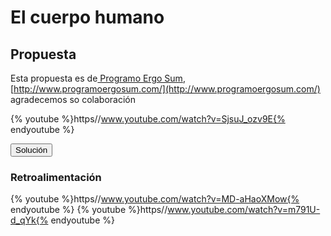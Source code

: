 
# El cuerpo humano

## Propuesta

Esta propuesta es de[ Programo Ergo Sum](http://www.programoergosum.com/), [http://www.programoergosum.com/](http://www.programoergosum.com/) agradecemos so colaboración

{% youtube %}https//www.youtube.com/watch?v=SjsuJ_ozv9E{% endyoutube %}
<script type="text/javascript">var feedback36_93text = "Solución";</script><input type="button" name="toggle-feedback-36_93" value="Solución" class="feedbackbutton" onclick="$exe.toggleFeedback(this,false);return false" />

### Retroalimentación

{% youtube %}https//www.youtube.com/watch?v=MD-aHaoXMow{% endyoutube %}
{% youtube %}https//www.youtube.com/watch?v=m791U-d_qYk{% endyoutube %}


